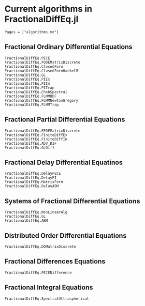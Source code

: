 # Current algorithms in FractionalDiffEq.jl

```@contents
Pages = ["algorithms.md"]
```

## Fractional Ordinary Differential Equations

```@docs
FractionalDiffEq.PECE
FractionalDiffEq.FODEMatrixDiscrete
FractionalDiffEq.ClosedForm
FractionalDiffEq.ClosedFormHankelM
FractionalDiffEq.GL
FractionalDiffEq.PIEx
FractionalDiffEq.PIIm
FractionalDiffEq.PITrap
FractionalDiffEq.ChebSpectral
FractionalDiffEq.FLMMBDF
FractionalDiffEq.FLMMNewtonGregory
FractionalDiffEq.FLMMTrap
```

## Fractional Partial Differential Equations

```@docs
FractionalDiffEq.FPDEMatrixDiscrete
FractionalDiffEq.FiniteDiffEx
FractionalDiffEq.FiniteDiffIm
FractionalDiffEq.ADV_DIF
FractionalDiffEq.GLDiff
```

## Fractional Delay Differential Equatinos

```@docs
FractionalDiffEq.DelayPECE
FractionalDiffEq.DelayPI
FractionalDiffEq.MatrixForm
FractionalDiffEq.DelayABM
```

## Systems of Fractional Differential Equations

```@docs
FractionalDiffEq.NonLinearAlg
FractionalDiffEq.GL
FractionalDiffEq.ABM
```

## Distributed Order Differential Equations

```@docs
FractionalDiffEq.DOMatrixDiscrete
```

## Fractional Differences Equations

```@docs
FractionalDiffEq.PECEDifference
```

## Fractional Integral Equations

```@docs
FractionalDiffEq.SpectralUltraspherical
```
